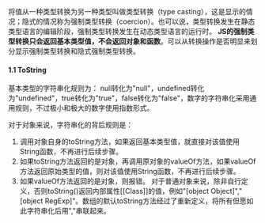 将值从一种类型转换为另一种类型叫做类型转换（type casting），这是显示的情况；隐式的情况称为强制类型转换（coercion）。也可以说，类型转换发生在静态类型语言的编辑阶段，强制类型转换发生在动态类型语言的运行时。
**JS的强制类型转换只会返回基本类型值，不会返回对象和函数**。可以从转换操作是否明显来划分显示强制类型转换和隐式强制类型转换。
#### 1.1 ToString
基本类型的字符串化规则为： null转化为"null"，undefined转化为"undefined"，true转化为"true"，false转化为"false"，数字的字符串化采用通用规则，不过极小和极大的数字使用指数形式。

对于对象来说，字符串化的背后规则是： 
1. 调用对象自身的toString方法，如果返回基本类型值，就直接对该值使用String函数，不再进行后续步骤。
2. 如果toString方法返回的是对象，再调用原对象的valueOf方法，如果valueOf方法返回原始类型的值，则对该值使用String函数，不再进行后续步骤。
3. 如果valueOf方法返回的是对象，则报错。
对于普通对象来说，除非自行定义，否则toString()返回内部属性[[Class]]的值，例如"[object Object]","[object RegExp]"。数组的默认toString方法经过了重新定义，将所有但愿如此字符串化后用","串联起来。
